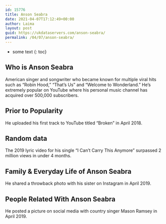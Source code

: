 ```yaml
---
id: 15776
title: Anson Seabra
date: 2021-04-07T17:12:49+00:00
author: Laima
layout: post
guid: https://ukdataservers.com/anson-seabra/
permalink: /04/07/anson-seabra/
---
```


* some text
{: toc}


## Who is Anson Seabra
                  
                  
                  
American singer and songwriter who became known for multiple viral hits such as &#8220;Robin Hood,&#8221; &#8220;That&#8217;s Us&#8221; and &#8220;Welcome to Wonderland.&#8221; He&#8217;s extremely popular on YouTube where his personal music channel has acquired over 500,000 subscribers.
                  
              
            
              
            
                
                
                
## Prior to Popularity
                  
                  
                  
He uploaded his first track to YouTube titled &#8220;Broken&#8221; in April 2018.
                  
              
            
              
            
                
                
                
## Random data
                  
                  
                  
The 2019 lyric video for his single &#8220;I Can&#8217;t Carry This Anymore&#8221; surpassed 2 million views in under 4 months.
                  
              
            
              
            
                
                
                
## Family & Everyday Life of Anson Seabra
                  
                  
                  
He shared a throwback photo with his sister on Instagram in April 2019.
                  
              
            
              
            
                
                
                
## People Related With Anson Seabra
                  
                  
                  
He posted a picture on social media with country singer Mason Ramsey in April 2019.
                  
              
            
              
            
                
              
            
              
              
            
            
              
            
          
          
          